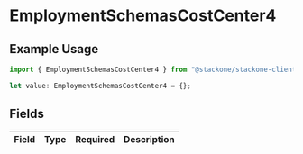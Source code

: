 # EmploymentSchemasCostCenter4

## Example Usage

```typescript
import { EmploymentSchemasCostCenter4 } from "@stackone/stackone-client-ts/sdk/models/shared";

let value: EmploymentSchemasCostCenter4 = {};
```

## Fields

| Field       | Type        | Required    | Description |
| ----------- | ----------- | ----------- | ----------- |